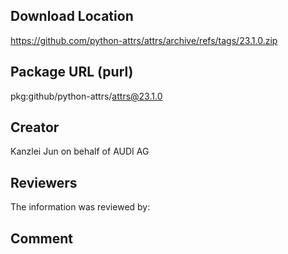 ﻿## Download Location

https://github.com/python-attrs/attrs/archive/refs/tags/23.1.0.zip

## Package URL (purl)

pkg:github/python-attrs/attrs@23.1.0

## Creator

Kanzlei Jun on behalf of AUDI AG

## Reviewers

The information was reviewed by:


## Comment
